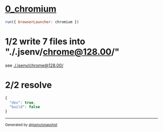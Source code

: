 # [0_chromium](../../global_scenario_dev.test.mjs#L16)

```js
run({ browserLauncher: chromium })
```

# 1/2 write 7 files into "./.jsenv/chrome@128.00/"

see [./.jsenv/chrome@128.00/](./.jsenv/chrome@128.00/)

# 2/2 resolve

```js
{
  "dev": true,
  "build": false
}
```

---

<sub>
  Generated by <a href="https://github.com/jsenv/core/tree/main/packages/independent/snapshot">@jsenv/snapshot</a>
</sub>
